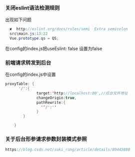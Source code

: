 ### 关闭eslint语法检测规则
出现如下问题
```java
  ✘  http://eslint.org/docs/rules/semi  Extra semicolon  
  src\main.js:13:22
  Vue.prototype.qs = QS;
```
在config的index.js把useEslint: false 设置为false

### 前端请求转发到后台
在config的index.js中设置
```java
proxyTable: {
      '/':{
              target:'http://localhost:80',//后台文件地址
              changeOrigin:true,
              pathRewrite:{
                '^/':''
              }
        }

    }
```
### 关于后台形参请求参数封装模式参照
```java
https://blog.csdn.net/suki_rong/article/details/80445880
```